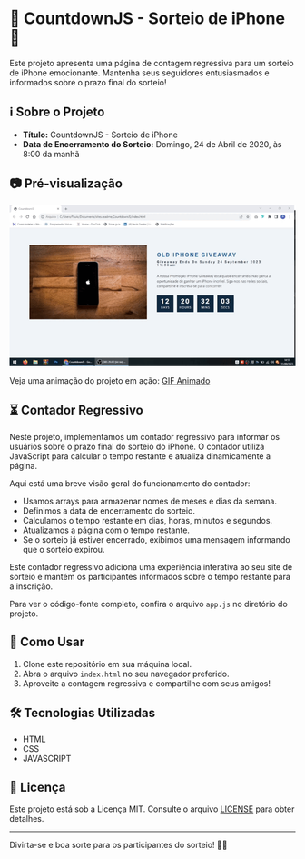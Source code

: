 # 🎁 CountdownJS - Sorteio de iPhone 📱

Este projeto apresenta uma página de contagem regressiva para um sorteio de iPhone emocionante. Mantenha seus seguidores entusiasmados e informados sobre o prazo final do sorteio!

## ℹ️ Sobre o Projeto

- **Título:** CountdownJS - Sorteio de iPhone
- **Data de Encerramento do Sorteio:** Domingo, 24 de Abril de 2020, às 8:00 da manhã

## 📷 Pré-visualização

![Pré-visualização](img/2023-09-11%2014-57-57.gif)

Veja uma animação do projeto em ação: [GIF Animado](URL_DO_SEU_GIF)

## ⏳ Contador Regressivo

Neste projeto, implementamos um contador regressivo para informar os usuários sobre o prazo final do sorteio do iPhone. O contador utiliza JavaScript para calcular o tempo restante e atualiza dinamicamente a página.

Aqui está uma breve visão geral do funcionamento do contador:

- Usamos arrays para armazenar nomes de meses e dias da semana.
- Definimos a data de encerramento do sorteio.
- Calculamos o tempo restante em dias, horas, minutos e segundos.
- Atualizamos a página com o tempo restante.
- Se o sorteio já estiver encerrado, exibimos uma mensagem informando que o sorteio expirou.

Este contador regressivo adiciona uma experiência interativa ao seu site de sorteio e mantém os participantes informados sobre o tempo restante para a inscrição.

Para ver o código-fonte completo, confira o arquivo `app.js` no diretório do projeto.

## 🚀 Como Usar

1. Clone este repositório em sua máquina local.
2. Abra o arquivo `index.html` no seu navegador preferido.
3. Aproveite a contagem regressiva e compartilhe com seus amigos!

## 🛠️ Tecnologias Utilizadas

- HTML
- CSS
- JAVASCRIPT

## 📝 Licença

Este projeto está sob a Licença MIT. Consulte o arquivo [LICENSE](LICENSE) para obter detalhes.

---

Divirta-se e boa sorte para os participantes do sorteio! 🥳🤞
